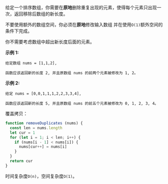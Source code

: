 给定一个排序数组，你需要在**原地**删除重复出现的元素，使得每个元素只出现一次，返回移除后数组的新长度。

不要使用额外的数组空间，你必须在**原地**修改输入数组 并在使用`O(1)`额外空间的条件下完成。

你不需要考虑数组中超出新长度后面的元素。

**示例 1:**
```
给定数组 nums = [1,1,2], 

函数应该返回新的长度 2, 并且原数组 nums 的前两个元素被修改为 1, 2。 
```

**示例 2:**
```
给定 nums = [0,0,1,1,1,2,2,3,3,4],

函数应该返回新的长度 5, 并且原数组 nums 的前五个元素被修改为 0, 1, 2, 3, 4。
```

覆盖拷贝：
```js
function removeDuplicates (nums) {
  const len = nums.length
  let cur = 1
  for (let i = 1; i < len; i++) {
    if (nums[i - 1] < nums[i]) {
      nums[cur++] = nums[i]
    }
  }
  return cur
}
```

时间复杂度`O(n)`，空间复杂度`O(1)`。
